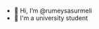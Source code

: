 - 👋 Hi, I’m @rumeysasurmeli
- 👀 I'm a university student
  

<!---
rumeysasurmeli/rumeysasurmeli is a ✨ special ✨ repository because its `README.md` (this file) appears on your GitHub profile.
You can click the Preview link to take a look at your changes.
--->
